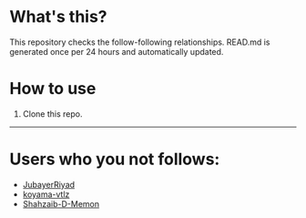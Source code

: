 # What's this?
This repository checks the follow-following relationships.
READ.md is generated once per 24 hours and automatically updated.
# How to use
1. Clone this repo.
 
 --- 
 
 # Users who you not follows: 
  
- [JubayerRiyad](https://github.com/JubayerRiyad/) 
- [koyama-vtlz](https://github.com/koyama-vtlz/) 
- [Shahzaib-D-Memon](https://github.com/Shahzaib-D-Memon/) 
